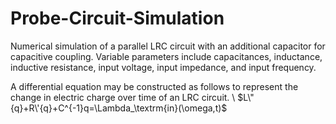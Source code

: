 # Probe-Circuit-Simulation
Numerical simulation of a parallel LRC circuit with an additional capacitor for capacitive coupling. Variable parameters include capacitances, inductance, inductive resistance, input voltage, input impedance, and input frequency.

A differential equation may be constructed as follows to represent the change in electric charge over time of an LRC circuit. \\
$L\"{q}+R\'{q}+C^{-1}q=\Lambda_\textrm{in}(\omega,t)$
